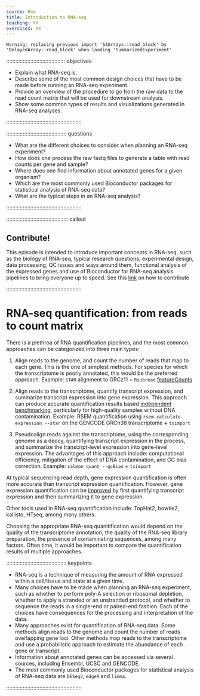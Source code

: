 ```yaml
---
source: Rmd
title: Introduction to RNA-seq
teaching: XX
exercises: XX
---
```



```{.warning}
Warning: replacing previous import 'S4Arrays::read_block' by
'DelayedArray::read_block' when loading 'SummarizedExperiment'
```

::::::::::::::::::::::::::::::::::::::: objectives

- Explain what RNA-seq is.
- Describe some of the most common design choices that have to be made before running an RNA-seq experiment.
- Provide an overview of the procedure to go from the raw data to the read count matrix that will be used for downstream analysis.
- Show some common types of results and visualizations generated in RNA-seq analyses.

::::::::::::::::::::::::::::::::::::::::::::::::::

:::::::::::::::::::::::::::::::::::::::: questions

- What are the different choices to consider when planning an RNA-seq experiment? 
- How does one process the raw fastq files to generate a table with read counts per gene and sample?
- Where does one find information about annotated genes for a given organism?
- Which are the most commonly used Bioconductor packages for statistical analysis of RNA-seq data?
- What are the typical steps in an RNA-seq analysis?


::::::::::::::::::::::::::::::::::::::::::::::::::

:::::::::::::::::::::::::::::::::::::::::  callout

## Contribute!

This episode is intended to introduce important concepts in RNA-seq, such as the biology of RNA-seq, typical research questions, experimental design,  data processing, QC issues and ways around them, functional analysis of the expressed genes and use of Bioconductor for RNA-seq analysis pipelines to bring everyone up to speed.  See this [link](https://docs.google.com/document/d/12hUqVo2MhgYH9IT8ShJKSZgeMLzjeUh2EKdxM_siWwM) on how to contribute


::::::::::::::::::::::::::::::::::::::::::::::::::


# RNA-seq quantification: from reads to count matrix

There is a plethroa of RNA quantification pipelines, and the most common approaches can be categorized into three main types:

1. Align reads to the genome, and count the number of reads that map to each gene.
   This is the one of simplest methods. For species for which the transcriptome is poorly annotated, this would be the preferred approach.
   Example: `STAR` alignment to GRCz11 + `Rsubread` [featureCounts](https://doi.org/10.1093%2Fnar%2Fgkz114)

2. Align reads to the transcriptome, quantify transcript expression, and summarize transcript expression into gene expression.
   This approach can produce accurate quantification results based [independent benchmarking](https://doi.org/10.1186/s13059-016-0940-1), 
   particularly for high-quality samples without DNA contamination.
   Example: RSEM quantification using `rsem-calculate-expression --star` on the GENCODE GRCh38 transcriptome + `tximport`

3. Pseudoalign reads against the transcriptome, using the corresponding genome as a decoy, quantifying transcript expression in the process, 
   and summarize the transcript-level expression into gene-level expression.
   The advantages of this approach include: computational efficiency, mitigation of the effect of DNA contamination, and GC bias correction.
   Example: `salmon quant --gcBias` + `tximport`
   
At typical sequencing read depth, gene expression quantification is often more accurate than transcript expression quantification.
However, gene expression quantification can be [improved](https://doi.org/10.12688/f1000research.7563.1)
by first quantifying transcript expression and then summarizing it to gene expression.

Other tools used in RNA-seq quantification include: TopHat2, bowtie2, kallisto, HTseq, among many others.

Choosing the appropriate RNA-seq quanitification would depend on the quality of the transcriptome annotation,
the quality of the RNA-seq library preparation, the presence of contaminating sequences, among many factors.
Often time, it would be important to compare the quantification results of multiple approaches.


:::::::::::::::::::::::::::::::::::::::: keypoints

- RNA-seq is a technique of measuring the amount of RNA expressed within a cell/tissue and state at a given time.
- Many choices have to be made when planning an RNA-seq experiment, such as whether to perform poly-A selection or ribosomal depletion, whether to apply a stranded or an unstranded protocol, and whether to sequence the reads in a single-end or paired-end fashion. Each of the choices have consequences for the processing and interpretation of the data. 
- Many approaches exist for quantification of RNA-seq data. Some methods align reads to the genome and count the number of reads overlapping gene loci. Other methods map reads to the transcriptome and use a probabilistic approach to estimate the abundance of each gene or transcript. 
- Information about annotated genes can be accessed via several sources, including Ensembl, UCSC and GENCODE. 
- The most commonly used Bioconductor packages for statistical analysis of RNA-seq data are `DESeq2`, `edgeR` and `limma`. 


::::::::::::::::::::::::::::::::::::::::::::::::::


